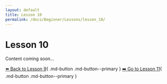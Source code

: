 ```yaml
---
layout: default
title: Lesson 10
permalink: /docs/Beginner/Lessons/lesson_10/
---
```


# Lesson 10

Content coming soon...

[⬅️ Back to Lesson 9](lesson_9.md){ .md-button .md-button--primary }  [➡️ Go to Lesson 11](lesson_11.md){ .md-button .md-button--primary }
